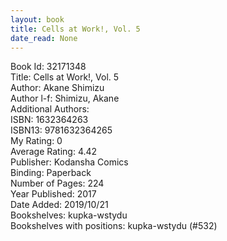 ```yaml
---
layout: book
title: Cells at Work!, Vol. 5
date_read: None
---
```


Book Id: 32171348<br />
Title: Cells at Work!, Vol. 5<br />
Author: Akane Shimizu<br />
Author l-f: Shimizu, Akane<br />
Additional Authors: <br />
ISBN: 1632364263<br />
ISBN13: 9781632364265<br />
My Rating: 0<br />
Average Rating: 4.42<br />
Publisher: Kodansha Comics<br />
Binding: Paperback<br />
Number of Pages: 224<br />
Year Published: 2017<br />
Date Added: 2019/10/21<br />
Bookshelves: kupka-wstydu<br />
Bookshelves with positions: kupka-wstydu (#532)<br />

